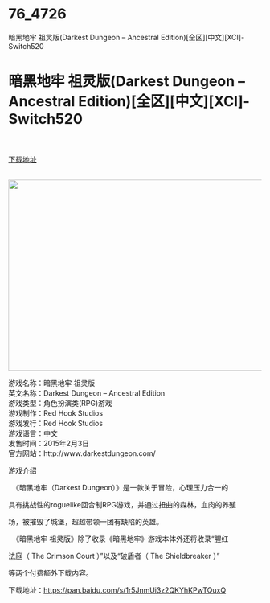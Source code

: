 # 76_4726
暗黑地牢 祖灵版(Darkest Dungeon – Ancestral Edition)[全区][中文][XCI]-Switch520
# 暗黑地牢 祖灵版(Darkest Dungeon – Ancestral Edition)[全区][中文][XCI]-Switch520
 <br/></br>
[下载地址](https://www.switch520.cc/article/4726 "下载地址")
<br/></br>

<p><span><img src="https://www.3dmgame.com/uploads/allimg/150204/156-150204102P9.jpg" width="700" height="380" title="" alt=""></span></p>
<p><span>游戏名称：暗黑地牢 祖灵版<br>英文名称：Darkest Dungeon – Ancestral Edition<br>游戏类型：角色扮演类(RPG)游戏<br>游戏制作：Red Hook Studios <br>游戏发行：Red Hook Studios <br>游戏语言：中文<br>发售时间：2015年2月3日<br>官方网站：http://www.darkestdungeon.com/</span></p>
<p>游戏介绍</p>
<p>&nbsp;&nbsp;《暗黑地牢（Darkest Dungeon）》是一款关于冒险，心理压力合一的</p>
<p><span>具有挑战性的roguelike回合制RPG游戏，并通过扭曲的森林，血肉的养殖</span></p>
<p><span>场，被摧毁了城堡，超越带领一团有缺陷的英雄。</span></p>
<p>&nbsp;&nbsp;《暗黑地牢 祖灵版》除了收录《暗黑地牢》游戏本体外还将收录“腥红</p>
<p><span>法庭（ The Crimson Court ）”以及“破盾者（ The Shieldbreaker ）”</span></p>
<p><span>等两个付费额外下载内容。</span></p>
<p></p>
<p><span>下载地址：</span><a href="https://pan.baidu.com/s/1r5JnmUi3z2QKYhKPwTQuxQ" target="_blank" style="text-decoration: underline" rel="noopener noreferrer"><span>https://pan.baidu.com/s/1r5JnmUi3z2QKYhKPwTQuxQ</span></a></p>
